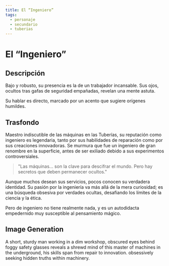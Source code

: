 ```yaml
---
title: El “Ingeniero”
tags:
  - personaje
  - secundario
  - tuberias
---
```


# El “Ingeniero”

## Descripción

Bajo y robusto, su presencia es la de un trabajador incansable. Sus ojos, ocultos tras gafas de seguridad empañadas, revelan una mente astuta.

Su hablar es directo, marcado por un acento que sugiere orígenes humildes.

## Trasfondo

Maestro indiscutible de las máquinas en las Tuberías, su reputación como ingeniero es legendaria, tanto por sus habilidades de reparación como por sus creaciones innovadoras. Se murmura que fue un ingeniero de gran renombre en la superficie, antes de ser exiliado debido a sus experimentos controversiales.

> "Las máquinas... son la clave para descifrar el mundo. Pero hay secretos que deben permanecer ocultos."

Aunque muchos desean sus servicios, pocos conocen su verdadera identidad. Su pasión por la ingeniería va más allá de la mera curiosidad; es una búsqueda obsesiva por verdades ocultas, desafiando los límites de la ciencia y la ética.

Pero de ingeniero no tiene realmente nada, y es un autodidacta empedernido muy susceptible al pensamiento mágico.

## Image Generation

A short, sturdy man working in a dim workshop, obscured eyes behind foggy safety glasses reveals a shrewd mind of this master of machines in the underground, his skills span from repair to innovation. obsessively seeking hidden truths within machinery. 